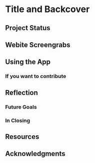 # Title and Backcover
###


## Project Status
###


## Webite Screengrabs


## Using the App
###


### If you want to contribute


## Reflection
###

### Future Goals


### In Closing


## Resources
###


## Acknowledgments
###
